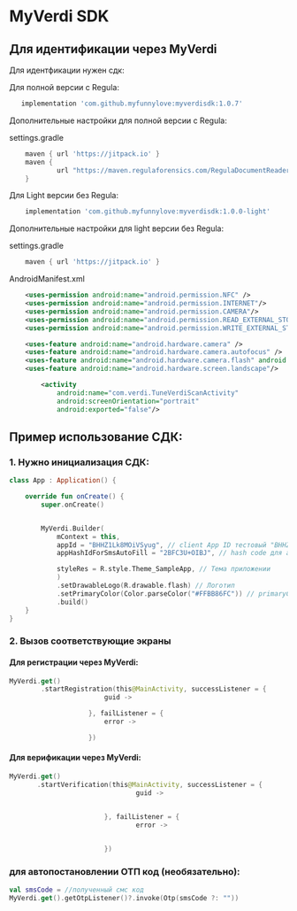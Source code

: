 # MyVerdi SDK
## Для идентификации через MyVerdi

Для идентфикации нужен сдк:

Для полной версии с Regula:
```groovy
   implementation 'com.github.myfunnylove:myverdisdk:1.0.7'

```

Дополнительные настройки для полной версии с Regula:

settings.gradle
```groovy
    maven { url 'https://jitpack.io' }
    maven {
            url "https://maven.regulaforensics.com/RegulaDocumentReader"
    }

```
Для Light версии без Regula:
```groovy
	implementation 'com.github.myfunnylove:myverdisdk:1.0.0-light'
```
Дополнительные настройки для light версии без Regula:

settings.gradle
```groovy
    maven { url 'https://jitpack.io' }


```

AndroidManifest.xml
```xml
    <uses-permission android:name="android.permission.NFC" />
    <uses-permission android:name="android.permission.INTERNET"/>
    <uses-permission android:name="android.permission.CAMERA"/>
    <uses-permission android:name="android.permission.READ_EXTERNAL_STORAGE"/>
    <uses-permission android:name="android.permission.WRITE_EXTERNAL_STORAGE"/>

    <uses-feature android:name="android.hardware.camera" />
    <uses-feature android:name="android.hardware.camera.autofocus" />
    <uses-feature android:name="android.hardware.camera.flash" android:required="false" />
    <uses-feature android:name="android.hardware.screen.landscape"/>

        <activity
            android:name="com.verdi.TuneVerdiScanActivity"
            android:screenOrientation="portrait"
            android:exported="false"/>
```
## Пример использование СДК:
### 1. Нужно инициализация СДК:
```kotlin
class App : Application() {

    override fun onCreate() {
        super.onCreate()


        MyVerdi.Builder(
            mContext = this,
            appId = "BHHZ1Lk8MOiVSyug", // client App ID тестовый "BHHZ1Lk8MOiVSyug"
            appHashIdForSmsAutoFill = "2BFC3U+OIBJ", // hash code для автозаполнение СМС

            styleRes = R.style.Theme_SampleApp, // Тема приложении
            )
            .setDrawableLogo(R.drawable.flash) // Логотип
            .setPrimaryColor(Color.parseColor("#FFBB86FC")) // primaryColor
            .build()
    }
}
```




### 2. Вызов соответствующие экраны
#### Для регистрации через MyVerdi:

```kotlin
MyVerdi.get()
        .startRegistration(this@MainActivity, successListener = {
                        guid ->

                    }, failListener = {
                        error ->

                    })
```

#### Для верификации через MyVerdi:

```kotlin
MyVerdi.get()
       .startVerification(this@MainActivity, successListener = {
                                guid ->


                        }, failListener = {
                                error ->
                            

                        })
```

### для автопостановлении ОТП код (необязательно):
```kotlin
val smsCode = //полученный смс код
MyVerdi.get().getOtpListener()?.invoke(Otp(smsCode ?: ""))

```
